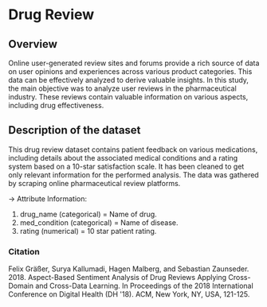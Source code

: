 # Drug Review

## Overview

Online user-generated review sites and forums provide a rich source of data on user opinions and experiences across various product categories. This data can be effectively analyzed to derive valuable insights. In this study, the main objective was to analyze user reviews in the pharmaceutical industry. These reviews contain valuable information on various aspects, including drug effectiveness.

## Description of the dataset 

This drug review dataset contains patient feedback on various medications, including details about the associated medical conditions and a rating system based on a 10-star satisfaction scale. It has been cleaned to get only relevant information for the performed analysis. The data was gathered by scraping online pharmaceutical review platforms. 

→ Attribute Information:

1. drug_name (categorical) = Name of drug.
2. med_condition (categorical) = Name of disease.
3. rating (numerical) = 10 star patient rating.


### Citation 

Felix Gräßer, Surya Kallumadi, Hagen Malberg, and Sebastian Zaunseder. 2018. Aspect-Based Sentiment Analysis of Drug Reviews Applying Cross-Domain and Cross-Data Learning. In Proceedings of the 2018 International Conference on Digital Health (DH '18). ACM, New York, NY, USA, 121-125. 
